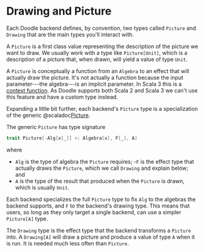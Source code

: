 # Drawing and Picture

Each Doodle backend defines, by convention, two types called `Picture` and `Drawing` that are the main types you'll interact with.

A `Picture` is a first class value representing the description of the picture we want to draw. We usually work with a type like `Picture[Unit]`, which is a description of a picture that, when drawn, will yield a value of type `Unit`.

A `Picture` is conceptually a function from an `Algebra` to an effect that will actually draw the picture. It's not actually a function because the input parameter---the algebra---is an implicit parameter. In Scala 3 this is a [context function][context-function]. As Doodle supports both Scala 2 and Scala 3 we can't use this feature and have a custom type instead.

Expanding a little bit further, each backend's `Picture` type is a specialization of the generic @scaladoc[Picture](doodle.algebra.Picture).

The generic `Picture` has type signature 

```scala
trait Picture[-Alg[x[_]] <: Algebra[x], F[_], A]
```

where 

- `Alg` is the type of algebra the `Picture` requires;
-`F` is the effect type that actually draws the `Picture`, which we call `Drawing` and explain below; and
- `A` is the type of the result that produced when the `Picture` is drawn, which is usually `Unit`.

Each backend specializes the full `Picture` type to fix `Alg` to the algebras the backend supports, and `F` to the backend's drawing type. This means that users, so long as they only target a single backend, can use a simpler `Picture[A]` type.

The `Drawing` type is the effect type that the backend transforms a `Picture` into. A `Drawing[A]` will draw a picture and produce a value of type `A` when it is run. It is needed much less often than `Picture`.


[context-function]: https://docs.scala-lang.org/scala3/reference/contextual/context-functions.html
